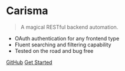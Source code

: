 

# Carisma

> A magical RESTful backend automation.

- OAuth authentication for any frontend type
- Fluent searching and filtering capability
- Tested on the road and bug free

[GitHub](https://github.com/aventure-cloud/carisma/)
[Get Started](/introduction.md)